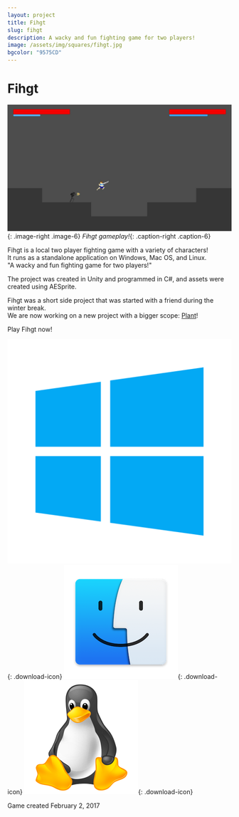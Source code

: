 ```yaml
---
layout: project
title: Fihgt
slug: fihgt
description: A wacky and fun fighting game for two players!
image: /assets/img/squares/fihgt.jpg
bgcolor: "9575CD"
---
```


# Fihgt

![Fihgt](/assets/img/fihgt1-min.jpg){: .image-right .image-6}
*Fihgt gameplay!*{: .caption-right .caption-6}

Fihgt is a local two player fighting game with a variety of characters!  
It runs as a standalone application on Windows, Mac OS, and Linux.  
"A wacky and fun fighting game for two players!"  

The project was created in Unity and programmed in C#, and assets were created using AESprite.  

Fihgt was a short side project that was started with a friend during the winter break.  
We are now working on a new project with a bigger scope: [Plant](/projects/plant)!  


Play Fihgt now!  

[![Fihgt Windows](/assets/icons/winicon.png)](/assets/downloads/Fihgt_win.zip){: .download-icon}
[![Fihgt Mac](/assets/icons/macicon.png)](/assets/downloads/Fihgt_mac.zip){: .download-icon}
[![Fihgt Linux](/assets/icons/linicon.png)](/assets/downloads/Fihgt_linux.zip){: .download-icon}


Game created February 2, 2017